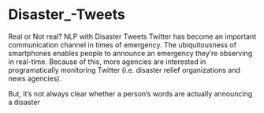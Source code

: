 # Disaster_-Tweets
Real or Not real? NLP with Disaster Tweets
Twitter has become an important communication channel in times of emergency.
The ubiquitousness of smartphones enables people to announce an emergency they’re observing in real-time. Because of this, more agencies are interested in programatically monitoring Twitter (i.e. disaster relief organizations and news agencies).

But, it’s not always clear whether a person’s words are actually announcing a disaster
